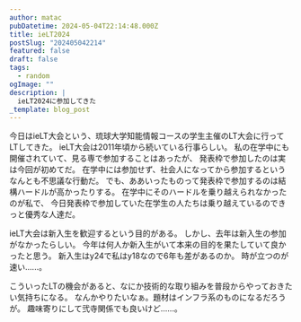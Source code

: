 ```yaml
---
author: matac
pubDatetime: 2024-05-04T22:14:48.000Z
title: ieLT2024
postSlug: "202405042214"
featured: false
draft: false
tags:
  - random
ogImage: ""
description: |
  ieLT2024に参加してきた
_template: blog_post
---
```


今日はieLT大会という、琉球大学知能情報コースの学生主催のLT大会に行ってLTしてきた。
ieLT大会は2011年頃から続いている行事らしい。
私の在学中にも開催されていて、見る専で参加することはあったが、
発表枠で参加したのは実は今回が初めてだ。
在学中には参加せず、社会人になってから参加するというなんとも不思議な行動だ。
でも、ああいったものって発表枠で参加するのは結構ハードルが高かったりする。
在学中にそのハードルを乗り越えられなかったのが私で、
今日発表枠で参加していた在学生の人たちは乗り越えているのできっと優秀な人達だ。

ieLT大会は新入生を歓迎するという目的がある。
しかし、去年は新入生の参加がなかったらしい。
今年は何人か新入生がいて本来の目的を果たしていて良かったと思う。
新入生はy24で私はy18なので6年も差があるのか。
時が立つのが速い......。

こういったLTの機会があると、なにか技術的な取り組みを普段からやっておきたい気持ちになる。
なんかやりたいなぁ。題材はインフラ系のものになるだろうが。
趣味寄りにして弐寺関係でも良いけど......。
